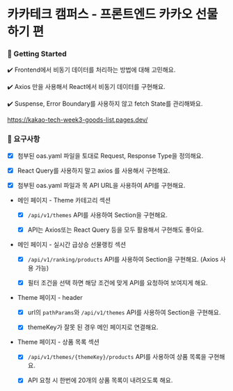 <h1> 카카테크 캠퍼스 - 프론트엔드 카카오 선물하기 편</h1>

<h3> 🚀 Getting Started</h3>

✔️ Frontend에서 비동기 데이터를 처리하는 방법에 대해 고민해요.

✔️ Axios 만을 사용해서 React에서 비동기 데이터를 구현해요.

✔️ Suspense, Error Boundary를 사용하지 않고 fetch State를 관리해봐요.

https://kakao-tech-week3-goods-list.pages.dev/

<h3>📝 요구사항</h3>

- [x] 첨부된 oas.yaml 파일을 토대로 Request, Response Type을 정의해요.

- [x] React Query를 사용하지 말고 axios 를 사용해서 구현해요.

- [x] 첨부된 oas.yaml 파일과 목 API URL을 사용하여 API를 구현해요.

- 메인 페이지 - Theme 카테고리 섹션

  - [x] `/api/v1/themes` API를 사용하여 Section을 구현해요.

  - [x] API는 Axios또는 React Query 등을 모두 활용해서 구현해도 좋아요.

- 메인 페이지 - 실시간 급상승 선물랭킹 섹션

  - [x] `/api/v1/ranking/products` API를 사용하여 Section을 구현해요. (Axios 사용 가능)

  - [x] 필터 조건을 선택 하면 해당 조건에 맞게 API를 요청하여 보여지게 해요.

- Theme 페이지 - header

  - [x] url의 `pathParams`와 `/api/v1/themes` API를 사용하여 Section을 구현해요.

  - [x] themeKey가 잘못 된 경우 메인 페이지로 연결해요.

- Theme 페이지 - 상품 목록 섹션

  - [x] `/api/v1/themes/{themeKey}/products` API를 사용하여 상품 목록을 구현해요.

  - [x] API 요청 시 한번에 20개의 상품 목록이 내려오도록 해요.
